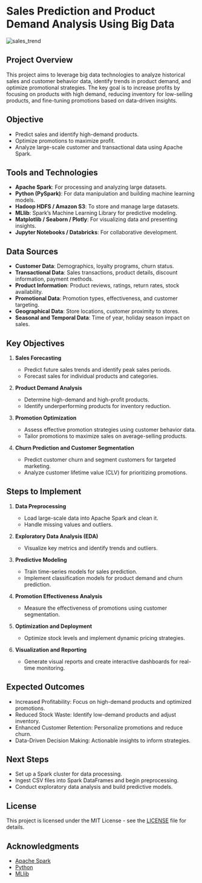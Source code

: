 # Sales Prediction and Product Demand Analysis Using Big Data

![sales_trend](https://github.com/user-attachments/assets/a28ba6b5-cb51-4961-897b-89f5e3c65133)

## Project Overview

This project aims to leverage big data technologies to analyze historical sales and customer behavior data, identify trends in product demand, and optimize promotional strategies. The key goal is to increase profits by focusing on products with high demand, reducing inventory for low-selling products, and fine-tuning promotions based on data-driven insights.

## Objective

- Predict sales and identify high-demand products.
- Optimize promotions to maximize profit.
- Analyze large-scale customer and transactional data using Apache Spark.

## Tools and Technologies

- **Apache Spark**: For processing and analyzing large datasets.
- **Python (PySpark)**: For data manipulation and building machine learning models.
- **Hadoop HDFS / Amazon S3**: To store and manage large datasets.
- **MLlib**: Spark’s Machine Learning Library for predictive modeling.
- **Matplotlib / Seaborn / Plotly**: For visualizing data and presenting insights.
- **Jupyter Notebooks / Databricks**: For collaborative development.

## Data Sources

- **Customer Data**: Demographics, loyalty programs, churn status.
- **Transactional Data**: Sales transactions, product details, discount information, payment methods.
- **Product Information**: Product reviews, ratings, return rates, stock availability.
- **Promotional Data**: Promotion types, effectiveness, and customer targeting.
- **Geographical Data**: Store locations, customer proximity to stores.
- **Seasonal and Temporal Data**: Time of year, holiday season impact on sales.

## Key Objectives

1. **Sales Forecasting**
   - Predict future sales trends and identify peak sales periods.
   - Forecast sales for individual products and categories.

2. **Product Demand Analysis**
   - Determine high-demand and high-profit products.
   - Identify underperforming products for inventory reduction.

3. **Promotion Optimization**
   - Assess effective promotion strategies using customer behavior data.
   - Tailor promotions to maximize sales on average-selling products.

4. **Churn Prediction and Customer Segmentation**
   - Predict customer churn and segment customers for targeted marketing.
   - Analyze customer lifetime value (CLV) for prioritizing promotions.

## Steps to Implement

1. **Data Preprocessing**
   - Load large-scale data into Apache Spark and clean it.
   - Handle missing values and outliers.

2. **Exploratory Data Analysis (EDA)**
   - Visualize key metrics and identify trends and outliers.

3. **Predictive Modeling**
   - Train time-series models for sales prediction.
   - Implement classification models for product demand and churn prediction.

4. **Promotion Effectiveness Analysis**
   - Measure the effectiveness of promotions using customer segmentation.

5. **Optimization and Deployment**
   - Optimize stock levels and implement dynamic pricing strategies.

6. **Visualization and Reporting**
   - Generate visual reports and create interactive dashboards for real-time monitoring.

## Expected Outcomes

- Increased Profitability: Focus on high-demand products and optimized promotions.
- Reduced Stock Waste: Identify low-demand products and adjust inventory.
- Enhanced Customer Retention: Personalize promotions and reduce churn.
- Data-Driven Decision Making: Actionable insights to inform strategies.

## Next Steps

- Set up a Spark cluster for data processing.
- Ingest CSV files into Spark DataFrames and begin preprocessing.
- Conduct exploratory data analysis and build predictive models.

## License

This project is licensed under the MIT License - see the [LICENSE](LICENSE) file for details.

## Acknowledgments

- [Apache Spark](https://spark.apache.org/)
- [Python](https://www.python.org/)
- [MLlib](https://spark.apache.org/mllib/)

